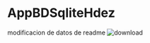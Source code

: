 # AppBDSqliteHdez
modificacion de datos de readme 
![download](https://github.com/MauricioHdez9/AppBDSqliteHdez/assets/75775799/6f8a1eb8-3782-4004-bc70-6804a1352060)
